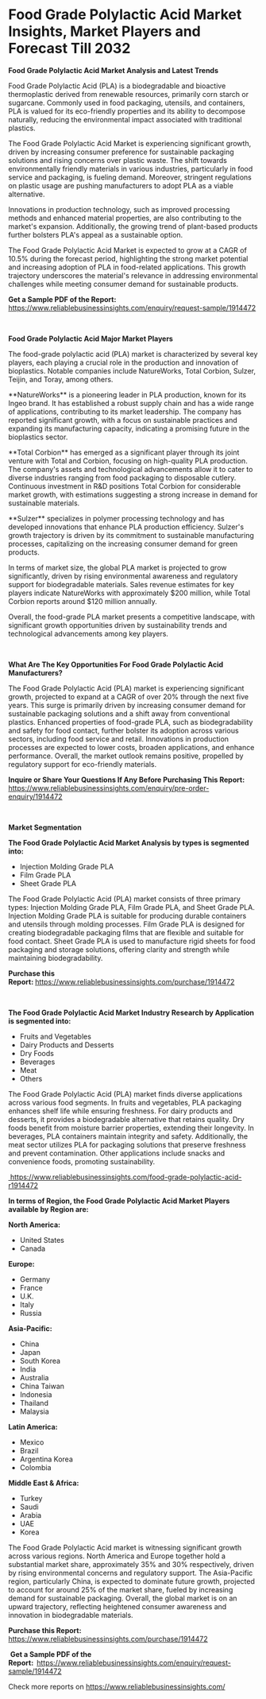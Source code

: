 <p><h1>Food Grade Polylactic Acid Market Insights, Market Players and Forecast Till 2032</h1></p><p><strong>Food Grade Polylactic Acid Market Analysis and Latest Trends</strong></p>
<p><p>Food Grade Polylactic Acid (PLA) is a biodegradable and bioactive thermoplastic derived from renewable resources, primarily corn starch or sugarcane. Commonly used in food packaging, utensils, and containers, PLA is valued for its eco-friendly properties and its ability to decompose naturally, reducing the environmental impact associated with traditional plastics.</p><p>The Food Grade Polylactic Acid Market is experiencing significant growth, driven by increasing consumer preference for sustainable packaging solutions and rising concerns over plastic waste. The shift towards environmentally friendly materials in various industries, particularly in food service and packaging, is fueling demand. Moreover, stringent regulations on plastic usage are pushing manufacturers to adopt PLA as a viable alternative.</p><p>Innovations in production technology, such as improved processing methods and enhanced material properties, are also contributing to the market's expansion. Additionally, the growing trend of plant-based products further bolsters PLA's appeal as a sustainable option. </p><p>The Food Grade Polylactic Acid Market is expected to grow at a CAGR of 10.5% during the forecast period, highlighting the strong market potential and increasing adoption of PLA in food-related applications. This growth trajectory underscores the material's relevance in addressing environmental challenges while meeting consumer demand for sustainable products.</p></p>
<p><strong>Get a Sample PDF of the Report:&nbsp;</strong> <a href="https://www.reliablebusinessinsights.com/enquiry/request-sample/1914472?utm_campaign=2734&utm_medium=2&utm_source=Github&utm_content=ia&utm_term=03042025&utm_id=food-grade-polylactic-acid">https://www.reliablebusinessinsights.com/enquiry/request-sample/1914472</a></p>
<p>&nbsp;</p>
<p><strong>Food Grade Polylactic Acid Major Market Players</strong></p>
<p><p>The food-grade polylactic acid (PLA) market is characterized by several key players, each playing a crucial role in the production and innovation of bioplastics. Notable companies include NatureWorks, Total Corbion, Sulzer, Teijin, and Toray, among others.</p><p>**NatureWorks** is a pioneering leader in PLA production, known for its Ingeo brand. It has established a robust supply chain and has a wide range of applications, contributing to its market leadership. The company has reported significant growth, with a focus on sustainable practices and expanding its manufacturing capacity, indicating a promising future in the bioplastics sector.</p><p>**Total Corbion** has emerged as a significant player through its joint venture with Total and Corbion, focusing on high-quality PLA production. The company's assets and technological advancements allow it to cater to diverse industries ranging from food packaging to disposable cutlery. Continuous investment in R&D positions Total Corbion for considerable market growth, with estimations suggesting a strong increase in demand for sustainable materials.</p><p>**Sulzer** specializes in polymer processing technology and has developed innovations that enhance PLA production efficiency. Sulzer's growth trajectory is driven by its commitment to sustainable manufacturing processes, capitalizing on the increasing consumer demand for green products.</p><p>In terms of market size, the global PLA market is projected to grow significantly, driven by rising environmental awareness and regulatory support for biodegradable materials. Sales revenue estimates for key players indicate NatureWorks with approximately $200 million, while Total Corbion reports around $120 million annually.</p><p>Overall, the food-grade PLA market presents a competitive landscape, with significant growth opportunities driven by sustainability trends and technological advancements among key players.</p></p>
<p>&nbsp;</p>
<p><strong>What Are The Key Opportunities For Food Grade Polylactic Acid Manufacturers?</strong></p>
<p><p>The Food Grade Polylactic Acid (PLA) market is experiencing significant growth, projected to expand at a CAGR of over 20% through the next five years. This surge is primarily driven by increasing consumer demand for sustainable packaging solutions and a shift away from conventional plastics. Enhanced properties of food-grade PLA, such as biodegradability and safety for food contact, further bolster its adoption across various sectors, including food service and retail. Innovations in production processes are expected to lower costs, broaden applications, and enhance performance. Overall, the market outlook remains positive, propelled by regulatory support for eco-friendly materials.</p></p>
<p><strong>Inquire or Share Your Questions If Any Before Purchasing This Report:</strong> <a href="https://www.reliablebusinessinsights.com/enquiry/pre-order-enquiry/1914472?utm_campaign=2734&utm_medium=2&utm_source=Github&utm_content=ia&utm_term=03042025&utm_id=food-grade-polylactic-acid">https://www.reliablebusinessinsights.com/enquiry/pre-order-enquiry/1914472</a></p>
<p>&nbsp;</p>
<p><strong>Market Segmentation</strong></p>
<p><strong>The Food Grade Polylactic Acid Market Analysis by types is segmented into:</strong></p>
<p><ul><li>Injection Molding Grade PLA</li><li>Film Grade PLA</li><li>Sheet Grade PLA</li></ul></p>
<p><p>The Food Grade Polylactic Acid (PLA) market consists of three primary types: Injection Molding Grade PLA, Film Grade PLA, and Sheet Grade PLA. Injection Molding Grade PLA is suitable for producing durable containers and utensils through molding processes. Film Grade PLA is designed for creating biodegradable packaging films that are flexible and suitable for food contact. Sheet Grade PLA is used to manufacture rigid sheets for food packaging and storage solutions, offering clarity and strength while maintaining biodegradability.</p></p>
<p><strong>Purchase this Report:&nbsp;</strong><a href="https://www.reliablebusinessinsights.com/purchase/1914472?utm_campaign=2734&utm_medium=2&utm_source=Github&utm_content=ia&utm_term=03042025&utm_id=food-grade-polylactic-acid">https://www.reliablebusinessinsights.com/purchase/1914472</a></p>
<p>&nbsp;</p>
<p><strong>The Food Grade Polylactic Acid Market Industry Research by Application is segmented into:</strong></p>
<p><ul><li>Fruits and Vegetables</li><li>Dairy Products and Desserts</li><li>Dry Foods</li><li>Beverages</li><li>Meat</li><li>Others</li></ul></p>
<p><p>The Food Grade Polylactic Acid (PLA) market finds diverse applications across various food segments. In fruits and vegetables, PLA packaging enhances shelf life while ensuring freshness. For dairy products and desserts, it provides a biodegradable alternative that retains quality. Dry foods benefit from moisture barrier properties, extending their longevity. In beverages, PLA containers maintain integrity and safety. Additionally, the meat sector utilizes PLA for packaging solutions that preserve freshness and prevent contamination. Other applications include snacks and convenience foods, promoting sustainability.</p></p>
<p><a href="https://www.reliablebusinessinsights.com/food-grade-polylactic-acid-r1914472?utm_campaign=2734&utm_medium=2&utm_source=Github&utm_content=ia&utm_term=03042025&utm_id=food-grade-polylactic-acid">&nbsp;https://www.reliablebusinessinsights.com/food-grade-polylactic-acid-r1914472</a></p>
<p><strong>In terms of Region, the Food Grade Polylactic Acid Market Players available by Region are:</strong></p>
<p>
    <p> <strong> North America: </strong>
        <ul>
            <li>United States</li>
            <li>Canada</li>
        </ul>
        </p> 
    <p> <strong> Europe: </strong>
        <ul>
            <li>Germany</li>
            <li>France</li>
            <li>U.K.</li>
            <li>Italy</li>
            <li>Russia</li>
        </ul>
        </p> 
    <p> <strong> Asia-Pacific: </strong>
        <ul>
            <li>China</li>
            <li>Japan</li>
            <li>South Korea</li>
            <li>India</li>
            <li>Australia</li>
            <li>China Taiwan</li>
            <li>Indonesia</li>
            <li>Thailand</li>
            <li>Malaysia</li>
        </ul>
        </p> 
    <p> <strong> Latin America: </strong>
        <ul>
            <li>Mexico</li>
            <li>Brazil</li>
            <li>Argentina Korea</li>
            <li>Colombia</li>
        </ul>
        </p> 
    <p> <strong> Middle East & Africa: </strong>
        <ul>
            <li>Turkey</li>
            <li>Saudi</li>
            <li>Arabia</li>
            <li>UAE</li>
            <li>Korea</li>
        </ul>
    </p>
    </p>
<p><p>The Food Grade Polylactic Acid market is witnessing significant growth across various regions. North America and Europe together hold a substantial market share, approximately 35% and 30% respectively, driven by rising environmental concerns and regulatory support. The Asia-Pacific region, particularly China, is expected to dominate future growth, projected to account for around 25% of the market share, fueled by increasing demand for sustainable packaging. Overall, the global market is on an upward trajectory, reflecting heightened consumer awareness and innovation in biodegradable materials.</p></p>
<p><strong>Purchase this Report: </strong><a href="https://www.reliablebusinessinsights.com/purchase/1914472?utm_campaign=2734&utm_medium=2&utm_source=Github&utm_content=ia&utm_term=03042025&utm_id=food-grade-polylactic-acid">https://www.reliablebusinessinsights.com/purchase/1914472</a></p>
<p>&nbsp;<strong>Get a Sample PDF of the Report:&nbsp;&nbsp;</strong><a href="https://www.reliablebusinessinsights.com/enquiry/request-sample/1914472?utm_campaign=2734&utm_medium=2&utm_source=Github&utm_content=ia&utm_term=03042025&utm_id=food-grade-polylactic-acid">https://www.reliablebusinessinsights.com/enquiry/request-sample/1914472</a></p>
<p><strong></strong></p>
<p>Check more reports on <a href="https://www.reliablebusinessinsights.com/?utm_campaign=2734&utm_medium=2&utm_source=Github&utm_content=ia&utm_term=03042025&utm_id=food-grade-polylactic-acid">https://www.reliablebusinessinsights.com/</a></p>